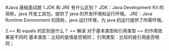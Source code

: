 #Java 基础面试题
 1.JDK 和 JRE 有什么区别？
   JDK：Java Development Kit 的简称，java 开发工具包，提供了 java 的开发环境和运行环境。
   JRE：Java Runtime Environment 的简称，java 运行环境，为 java 的运行提供了所需环境。
   
 2.== 和 equals 的区别是什么？
    == 解读
        对于基本类型和引用类型 == 的作用效果是不同的
        基本类型：比较的是值是否相同；
        引用类型：比较的是引用是否相同；